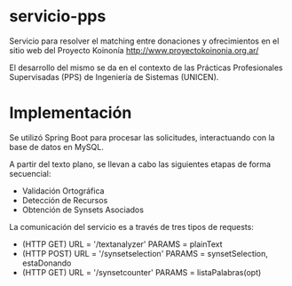 # servicio-pps
Servicio para resolver el matching entre donaciones y ofrecimientos en el sitio web del Proyecto Koinonía http://www.proyectokoinonia.org.ar/

El desarrollo del mismo se da en el contexto de las Prácticas Profesionales Supervisadas (PPS) de Ingeniería de Sistemas (UNICEN).

# Implementación
Se utilizó Spring Boot para procesar las solicitudes, interactuando con la base de datos en MySQL.

A partir del texto plano, se llevan a cabo las siguientes etapas de forma secuencial:
 - Validación Ortográfica
 - Detección de Recursos
 - Obtención de Synsets Asociados
 
La comunicación del servicio es a través de tres tipos de requests:
 - (HTTP GET) URL = '/textanalyzer' PARAMS = plainText
 - (HTTP POST) URL = '/synsetselection' PARAMS = synsetSelection, estaDonando
 - (HTTP GET) URL = '/synsetcounter' PARAMS = listaPalabras(opt)
